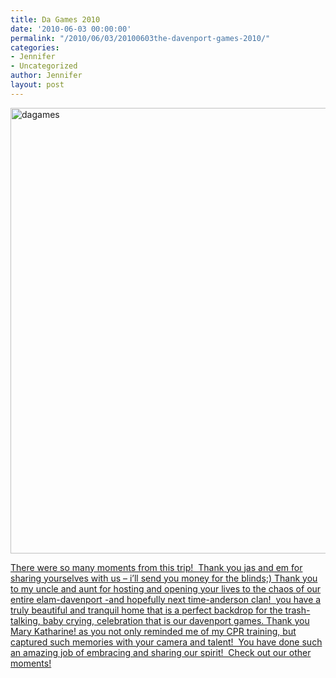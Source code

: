 ```yaml
---
title: Da Games 2010
date: '2010-06-03 00:00:00'
permalink: "/2010/06/03/20100603the-davenport-games-2010/"
categories:
- Jennifer
- Uncategorized
author: Jennifer
layout: post
---
```


<img title="dagames" height="713" alt="dagames" width="950" class="alignleft size-full wp-image-724" src="http://static.squarespace.com/static/50db6bb3e4b015296cd43789/50dfa5b1e4b0dc6320e0b5ea/50dfa5b2e4b0dc6320e0b78c/1277731618000/?format=original" />

[There were so many moments from this trip!  Thank you jas and em for sharing yourselves with us &#8211; i&#8217;ll send you money for the blinds;) Thank you to my uncle and aunt for hosting and opening your lives to the chaos of our entire elam-davenport -and hopefully next time-anderson clan!  you have a truly beautiful and tranquil home that is a perfect backdrop for the trash-talking, baby crying, celebration that is our davenport games. Thank you Mary Katharine! as you not only reminded me of my CPR training, but captured such memories with your camera and talent!  You have done such an amazing job of embracing and sharing our spirit!  Check out our other moments!](http://www.flickr.com/photos/jenniferandJennifers_photos/sets/72157624202347673/)

